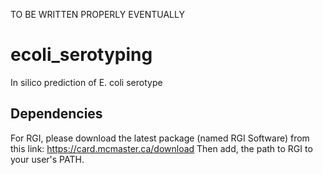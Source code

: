 TO BE WRITTEN PROPERLY EVENTUALLY

# ecoli_serotyping 
 In silico prediction of E. coli serotype
 
 Dependencies
 ------------
 For RGI, please download the latest package (named RGI Software) from this link: https://card.mcmaster.ca/download
 Then add, the path to RGI to your user's PATH.
